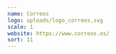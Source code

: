 ```yaml
---
name: Correos
logo: uploads/logo_correos.svg
scale: 1
website: https://www.correos.es/
sort: 11
---
```

